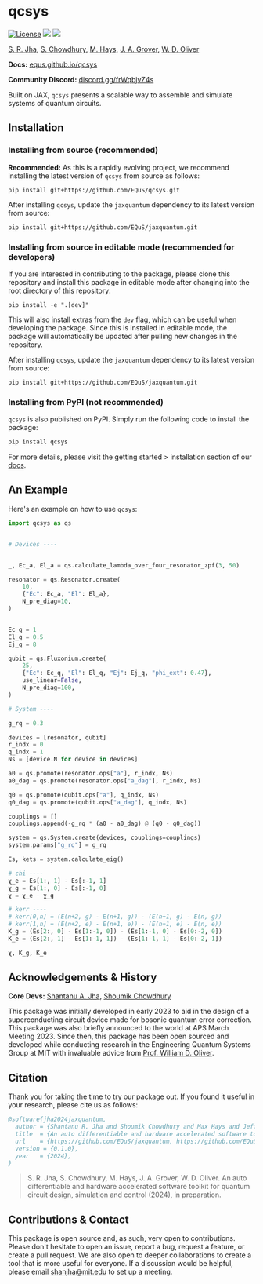 # qcsys

[![License](https://img.shields.io/github/license/EQuS/qcsys.svg?style=popout-square)](https://opensource.org/license/apache-2-0) [![](https://img.shields.io/github/release/EQuS/qcsys.svg?style=popout-square)](https://github.com/EQuS/qcsys/releases) [![](https://img.shields.io/pypi/dm/qcsys.svg?style=popout-square)](https://pypi.org/project/qcsys/)

[S. R. Jha](https://github.com/Phionx), [S. Chowdhury](https://github.com/shoumikdc), [M. Hays](https://scholar.google.com/citations?user=06z0MjwAAAAJ), [J. A. Grover](https://scholar.google.com/citations?user=igewch8AAAAJ), [W. D. Oliver](https://scholar.google.com/citations?user=4vNbnqcAAAAJ&hl=en)


**Docs:** [equs.github.io/qcsys](https://equs.github.io/qcsys)

**Community Discord:** [discord.gg/frWqbjvZ4s](https://discord.gg/frWqbjvZ4s)

Built on JAX,  `qcsys` presents a scalable way to assemble and simulate systems of quantum circuits. 

## Installation

### Installing from source (recommended)

**Recommended:** As this is a rapidly evolving project, we recommend installing the latest version of `qcsys` from source as follows:
```
pip install git+https://github.com/EQuS/qcsys.git
```

After installing `qcsys`, update the `jaxquantum` dependency to its latest version from source:
```
pip install git+https://github.com/EQuS/jaxquantum.git
```

### Installing from source in editable mode (recommended for developers)

If you are interested in contributing to the package, please clone this repository and install this package in editable mode after changing into the root directory of this repository:
```
pip install -e ".[dev]"
```
This will also install extras from the `dev` flag, which can be useful when developing the package. Since this is installed in editable mode, the package will automatically be updated after pulling new changes in the repository. 

After installing `qcsys`, update the `jaxquantum` dependency to its latest version from source:
```
pip install git+https://github.com/EQuS/jaxquantum.git
```

### Installing from PyPI (not recommended)

`qcsys` is also published on PyPI. Simply run the following code to install the package:


```bash
pip install qcsys
```

For more details, please visit the getting started > installation section of our [docs](https://equs.github.io/qcsys/getting_started/installation.html).

## An Example

Here's an example on how to use `qcsys`:

```python
import qcsys as qs


# Devices ----


_, Ec_a, El_a = qs.calculate_lambda_over_four_resonator_zpf(3, 50)

resonator = qs.Resonator.create(
    10,
    {"Ec": Ec_a, "El": El_a},
    N_pre_diag=10,
)


Ec_q = 1
El_q = 0.5
Ej_q = 8

qubit = qs.Fluxonium.create(
    25,
    {"Ec": Ec_q, "El": El_q, "Ej": Ej_q, "phi_ext": 0.47},
    use_linear=False,
    N_pre_diag=100,
)

# System ----

g_rq = 0.3

devices = [resonator, qubit]
r_indx = 0
q_indx = 1
Ns = [device.N for device in devices]

a0 = qs.promote(resonator.ops["a"], r_indx, Ns)
a0_dag = qs.promote(resonator.ops["a_dag"], r_indx, Ns)

q0 = qs.promote(qubit.ops["a"], q_indx, Ns)
q0_dag = qs.promote(qubit.ops["a_dag"], q_indx, Ns)

couplings = []
couplings.append(-g_rq * (a0 - a0_dag) @ (q0 - q0_dag))

system = qs.System.create(devices, couplings=couplings)
system.params["g_rq"] = g_rq

Es, kets = system.calculate_eig()

# chi ----
χ_e = Es[1:, 1] - Es[:-1, 1]
χ_g = Es[1:, 0] - Es[:-1, 0]
χ = χ_e - χ_g

# kerr ----
# kerr[0,n] = (E(n+2, g) - E(n+1, g)) - (E(n+1, g) - E(n, g))
# kerr[1,n] = (E(n+2, e) - E(n+1, e)) - (E(n+1, e) - E(n, e))
K_g = (Es[2:, 0] - Es[1:-1, 0]) - (Es[1:-1, 0] - Es[0:-2, 0])
K_e = (Es[2:, 1] - Es[1:-1, 1]) - (Es[1:-1, 1] - Es[0:-2, 1])

χ, K_g, K_e
```



## Acknowledgements & History

**Core Devs:** [Shantanu A. Jha](https://github.com/Phionx), [Shoumik Chowdhury](https://github.com/shoumikdc)


This package was initially developed in early 2023 to aid in the design of a superconducting circuit device made for bosonic quantum error correction. This package was also briefly announced to the world at APS March Meeting 2023. Since then, this package has been open sourced and developed while conducting research in the Engineering Quantum Systems Group at MIT with invaluable advice from [Prof. William D. Oliver](https://equs.mit.edu/william-d-oliver/). 

## Citation

Thank you for taking the time to try our package out. If you found it useful in your research, please cite us as follows:

```bibtex
@software{jha2024jaxquantum,
  author = {Shantanu R. Jha and Shoumik Chowdhury and Max Hays and Jeff A. Grover and William D. Oliver},
  title  = {An auto differentiable and hardware accelerated software toolkit for quantum circuit design, simulation and control},
  url    = {https://github.com/EQuS/jaxquantum, https://github.com/EQuS/bosonic, https://github.com/EQuS/qcsys},
  version = {0.1.0},
  year   = {2024},
}
```
> S. R. Jha, S. Chowdhury, M. Hays, J. A. Grover, W. D. Oliver. An auto differentiable and hardware accelerated software toolkit for quantum circuit design, simulation and control (2024), in preparation.


## Contributions & Contact

This package is open source and, as such, very open to contributions. Please don't hesitate to open an issue, report a bug, request a feature, or create a pull request. We are also open to deeper collaborations to create a tool that is more useful for everyone. If a discussion would be helpful, please email [shanjha@mit.edu](mailto:shanjha@mit.edu) to set up a meeting. 
